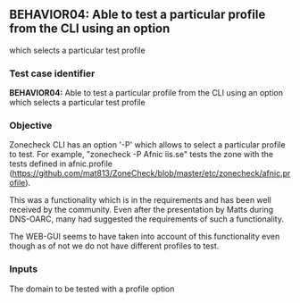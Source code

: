 ## BEHAVIOR04: Able to test a particular profile from the CLI using an option 
which selects a particular test profile

### Test case identifier

**BEHAVIOR04:** Able to test a particular profile from the CLI using an option
which selects a particular test profile

### Objective 
Zonecheck CLI has an option '-P' which allows to select a particular profile to
test. For example, "zonecheck -P Afnic iis.se" tests the zone with the tests
defined in afnic.profile
(https://github.com/mat813/ZoneCheck/blob/master/etc/zonecheck/afnic.profile). 

This was a functionality which is in the requirements and has been well received
by the community. Even after the presentation by Matts during DNS-OARC, many had
suggested the requirements of such a functionality. 

The WEB-GUI seems to have taken into account of this functionality even though
as of not we do not have different profiles to test.

### Inputs

The domain to be tested with a profile option






